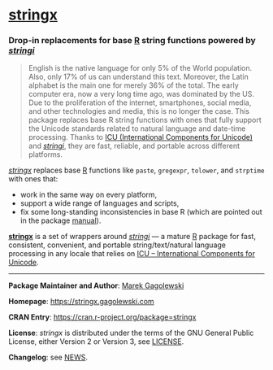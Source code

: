 # [**stringx**](https://stringx.gagolewski.com/)

### Drop-in replacements for base [R](https://www.r-project.org/) string functions powered by *[stringi](https://stringi.gagolewski.com/)*

> English is the native language for only 5% of the World population.
> Also, only 17% of us can understand this text. Moreover, the Latin alphabet
> is the main one for merely 36% of the total. The early computer era,
> now a very long time ago, was dominated by the US. Due to the proliferation
> of the internet, smartphones, social media, and other technologies and media,
> this is no longer the case. This package replaces base R string functions
> with ones that fully support the Unicode standards related to natural
> language and date-time processing. Thanks to
> [ICU (International Components for Unicode)](http://site.icu-project.org/)
> and [*stringi*](https://stringi.gagolewski.com/),
> they are fast, reliable, and portable across different platforms.


[*stringx*](https://stringx.gagolewski.com/) replaces base
[R](https://www.r-project.org/) functions like
`paste`, `gregexpr`, `tolower`, and `strptime` with ones that:

* work in the same way on every platform,
* support a wide range of languages and scripts,
* fix some long-standing inconsistencies in base R
  (which are pointed out in the package
  [manual](https://stringx.gagolewski.com)).


[**stringx**](https://stringx.gagolewski.com/) is a set of wrappers around
[*stringi*](https://stringi.gagolewski.com/) — a mature
[R](https://www.r-project.org/) package for
fast, consistent, convenient, and portable string/text/natural language
processing in any locale that relies on
[ICU – International Components for Unicode](http://site.icu-project.org/).


--------------------------------------------------------------------------------


**Package Maintainer and Author**:
[Marek Gagolewski](https://www.gagolewski.com/)

**Homepage**: https://stringx.gagolewski.com

**CRAN Entry**: https://cran.r-project.org/package=stringx

**License**:
*stringx* is distributed under the terms of the GNU General Public License,
either Version 2 or Version 3, see
[LICENSE](https://raw.githubusercontent.com/gagolews/stringx/master/LICENSE).

**Changelog**: see
[NEWS](https://raw.githubusercontent.com/gagolews/stringx/master/NEWS).
